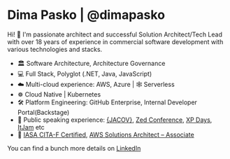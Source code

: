 # Dima Pasko | @dimapasko

Hi! 👋 I'm passionate architect and successful Solution Architect/Tech Lead with over 18 years of experience in commercial software development with various technologies and stacks.

- 🏛️ Software Architecture, Architecture Governance
- 💻 Full Stack, Polyglot (.NET, Java, JavaScript)
- ☁️ Multi-cloud experience: AWS, Azure |  🕸 Serverless
- ☸ Cloud Native | Kubernetes
- 🛠️ Platform Engineering: GitHub Enterprise, Internal Developer Portal(Backstage)
- 🎤 Public speaking experience: [{JACOV}](https://www.youtube.com/watch?v=sXLZQ27rM8o), [Zed Conference](https://wearecommunity.io/events/zed-compass/talks/13971), [XP Days](https://www.youtube.com/watch?v=VHeB9uH21II), [ItJam](https://www.slideshare.net/dimapasko/reactive-extensions-8084573) etc
- 📃 [IASA CITA-F Certified](https://www.credly.com/earner/earned/badge/9b55c9aa-5e7d-4ac4-ad42-000917ba56b2), [AWS Solutions Architect – Associate](https://www.credly.com/earner/earned/badge/c3d0949f-97e7-4bfe-9f1d-9dc257c35493)

You can find a bunch more details on [LinkedIn](https://www.linkedin.com/in/dimapasko/)

<!--
Short version:

Senior Solution Architect at @Scalepoint
🇩🇰 Copenhagen, Denmark(previously 🇺🇦 Kharkiv, Ukraine)
🤓 Over 18 years of experience
🏛️ Software Architecture, Architecture Governance
☁️ AWS, Azure | ☸️ Kubernetes | 🕸 Serverless | 🛠️ Platform Engineering

-->
